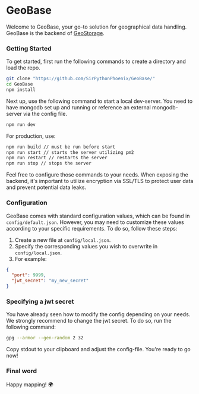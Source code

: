 # GeoBase

Welcome to GeoBase, your go-to solution for geographical data handling. 
GeoBase is the backend of [GeoStorage](https://github.com/alessioC42/GeoStorage).

### Getting Started

To get started, first run the following commands to create a directory and load the repo.

```bash
git clone "https://github.com/SirPythonPhoenix/GeoBase/"
cd GeoBase
npm install
```
Next up, use the following command to start a local dev-server. 
You need to have mongodb set up and running or reference an external mongodb-server via the config file.

```bash
npm run dev
```

For production, use:

```bash
npm run build // must be run before start
npm run start // starts the server utilizing pm2
npm run restart // restarts the server
npm run stop // stops the server
```

Feel free to configure those commands to your needs.
When exposing the backend, it's important to utilize encryption via SSL/TLS to protect user data and prevent potential data leaks.

### Configuration

GeoBase comes with standard configuration values, which can be found in `config/default.json`. However, you may need to customize these values according to your specific requirements. To do so, follow these steps:

1. Create a new file at `config/local.json`.
2. Specify the corresponding values you wish to overwrite in `config/local.json`.
3. For example:
```json
{
  "port": 9999,
  "jwt_secret": "my_new_secret"
}
```

### Specifying a jwt secret

You have already seen how to modify the config depending on your needs. We strongly recommend to change the jwt secret. To do so, run the following command:

```bash
gpg --armor --gen-random 2 32
```

Copy stdout to your clipboard and adjust the config-file. You're ready to go now!

### Final word

Happy mapping! 🌍
